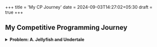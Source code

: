 +++
title = 'My CP Journey'
date = 2024-09-03T14:27:02+05:30
draft = true
+++

## My Competitive Programming Journey

<details>
<summary><b>Problem: A. Jellyfish and Undertale</b></summary>

**Explanation of the Problem:**

The problem "A. Jellyfish and Undertale" from TLE Eliminator's CP-31 sheet is a 900-rated problem. Here’s a step-by-step breakdown of how to solve it:

1. **Understand the Problem Statement:** Start by carefully reading the problem. Identify the key requirements and constraints. There are always hints available in the question. It was given to us that the timer will decrease by 1 and each tool can be used **at-most once**.

2. **Approach and Strategy:** My initial approach was to simulate the entire process. But I quickly realized that it is not the most optimal approach for the given time constraints. I had to think mathematically. I quickly realized the core of the entire operation was already given to us in the form of the operation **min(c+xi,a)**. All I had to check was the value of the given integer "a" and compare it with the increasing timer.

3. **Code Walkthrough:** Once the approach clicked to me, it became quite simple for me. At every iteration, all I had to do was check if the current value of the timer is more than the given bug value **a** or not. If more, I had to switch the value of the timer and continue with the same operation. My code is given below:

```cpp
// C++ Code
#include <bits/stdc++.h>
using namespace std;

#define endl '\n'
#define int long long

const int MOD = 1e9 + 7;
const int INF = LLONG_MAX >> 1;

signed main()
{
    ios::sync_with_stdio(false);
    cin.tie(NULL);

    int tc;
    cin >> tc;
    while (tc--)
    {
        int a, b, n;
        cin >> a >> b >> n;
        vector<int> arr(n, 0);
        for (int i = 0; i < n; i++)
        {
            int x;
            cin >> x;
            arr[i] = x;
        }

        int ans = b;
        for (int i = 0; i < n; i++) {
            ans += min(a - 1, arr[i]);
        }
        cout << ans << endl;
    }
}
